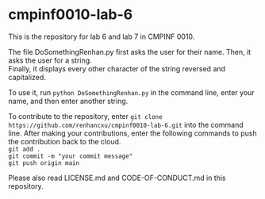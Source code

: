 # cmpinf0010-lab-6
This is the repository for lab 6 and lab 7 in CMPINF 0010.

The file DoSomethingRenhan.py first asks the user for their name. Then, it asks the user for a string.<br>
Finally, it displays every other character of the string reversed and capitalized.

To use it, run `python DoSomethingRenhan.py` in the command line, enter your name, and then enter another string.

To contribute to the repository, enter `git clone https://github.com/renhancxu/cmpinf0010-lab-6.git` into the command line.
After making your contributions, enter the following commands to push the contribution back to the cloud.<br>
`git add .`<br>
`git commit -m "your commit message"`<br>
`git push origin main`<br>

Please also read LICENSE.md and CODE-OF-CONDUCT.md in this repository.

